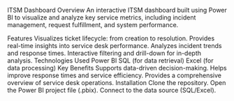 ITSM Dashboard
Overview
An interactive ITSM dashboard built using Power BI to visualize and analyze key service metrics, including incident management, request fulfillment, and system performance.

Features
Visualizes ticket lifecycle: from creation to resolution.
Provides real-time insights into service desk performance.
Analyzes incident trends and response times.
Interactive filtering and drill-down for in-depth analysis.
Technologies Used
Power BI
SQL (for data retrieval)
Excel (for data processing)
Key Benefits
Supports data-driven decision-making.
Helps improve response times and service efficiency.
Provides a comprehensive overview of service desk operations.
Installation
Clone the repository.
Open the Power BI project file (.pbix).
Connect to the data source (SQL/Excel).
